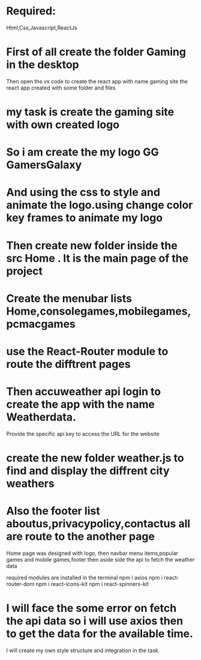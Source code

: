 # Required:

Html,Css,Javascript,ReactJs

# First of all create the folder Gaming in the desktop

Then open the vs code to create the react app with name gaming site
the react app created with some folder and files

# my task is create the gaming site with own created logo

# So i am create the my logo GG GamersGalaxy

# And using the css to style and animate the logo.using change color key frames to animate my logo

# Then create new folder inside the src Home . It is the main page of the project

# Create the menubar lists Home,consolegames,mobilegames,pcmacgames

# use the React-Router module to route the difftrent pages

# Then accuweather api login to create the app with the name Weatherdata.

Provide the specific api key to access the URL for the website

# create the new folder weather.js to find and display the diffrent city weathers

# Also the footer list aboutus,privacypolicy,contactus all are route to the another page

Home page was designed with logo, then navbar menu items,popular games and mobile games,footer then aside side the api to fetch the weather data

required modules are installed in the terminal
npm i axios
npm i react-router-dom
npm i react-icons-kit
npm i react-spinners-kit

# I will face the some error on fetch the api data so i will use axios then to get the data for the available time.

I will create my own style structure and integration in the task.
